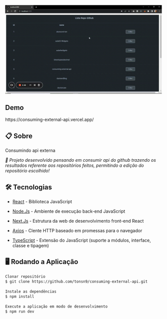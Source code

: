 <div align="center">
  <img alt="Video" src="video.gif" />
</div>

<div>
<h2>Demo</h2>
https://consuming-external-api.vercel.app/
</div>

<h2>
📋 Sobre
</h2>
  <span> Consumindo api externa </span>
<p> 
  <i>🚀 Projeto desenvolvido pensando em consumir api do github trazendo os resultados referente aos repositórios feitos, permitindo a edição do repositório escolhido!</i>
</p>


<h2> 🛠 Tecnologias </h2>

* <a href="https://pt-br.reactjs.org/">React</a> - Biblioteca JavaScript

* <a href="https://nodejs.org/en/">Node.Js</a> - Ambiente de execução back-end JavaScript

* <a href="https://nextjs.org/docs/getting-started">Next.Js</a> - Estrutura da web de desenvolvimento front-end React

* <a href="https://axios-http.com/ptbr/docs/intro">Axios</a> - Clente HTTP baseado em promessas para o navegador

* <a href="https://www.typescriptlang.org/">TypeScript</a> - Extensão do JavaScript (suporte a módulos, interface, classe e tipagem)

<h2> 🖥️ Rodando a Aplicação </h2>

```
Clonar repositório
$ git clone https://github.com/tonsn9/consuming-external-api.git

Instale as dependências
$ npm install

Execute a aplicação em modo de desenvolvimento
$ npm run dev
```
